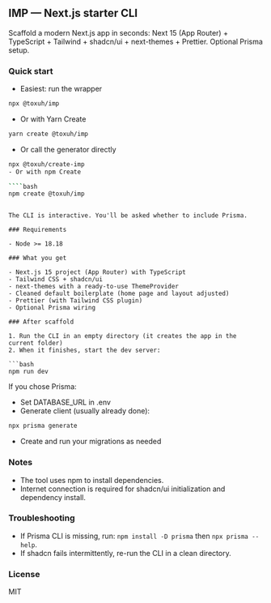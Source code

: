 ## IMP — Next.js starter CLI

Scaffold a modern Next.js app in seconds: Next 15 (App Router) + TypeScript + Tailwind + shadcn/ui + next-themes + Prettier. Optional Prisma setup.

### Quick start

- Easiest: run the wrapper

```bash
npx @toxuh/imp
```

- Or with Yarn Create

```bash
yarn create @toxuh/imp
```

- Or call the generator directly

`````bash
npx @toxuh/create-imp
- Or with npm Create

````bash
npm create @toxuh/imp
`````

````

The CLI is interactive. You'll be asked whether to include Prisma.

### Requirements

- Node >= 18.18

### What you get

- Next.js 15 project (App Router) with TypeScript
- Tailwind CSS + shadcn/ui
- next-themes with a ready-to-use ThemeProvider
- Cleaned default boilerplate (home page and layout adjusted)
- Prettier (with Tailwind CSS plugin)
- Optional Prisma wiring

### After scaffold

1. Run the CLI in an empty directory (it creates the app in the current folder)
2. When it finishes, start the dev server:

```bash
npm run dev
````

If you chose Prisma:

- Set DATABASE_URL in .env
- Generate client (usually already done):

```bash
npx prisma generate
```

- Create and run your migrations as needed

### Notes

- The tool uses npm to install dependencies.
- Internet connection is required for shadcn/ui initialization and dependency install.

### Troubleshooting

- If Prisma CLI is missing, run: `npm install -D prisma` then `npx prisma --help`.
- If shadcn fails intermittently, re-run the CLI in a clean directory.

### License

MIT
